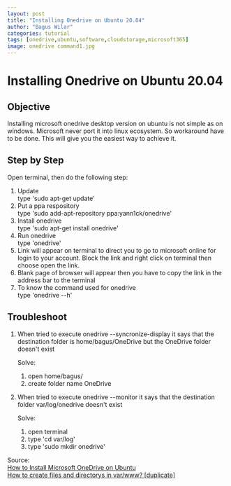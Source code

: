 ```yaml
---
layout: post
title: "Installing Onedrive on Ubuntu 20.04"
author: "Bagus Wilar"
categories: tutorial
tags: [onedrive,ubuntu,software,cloudstorage,microsoft365]
image: onedrive command1.jpg
---
```





# Installing Onedrive on Ubuntu 20.04
## Objective

Installing microsoft onedrive desktop version on ubuntu is not simple as on windows. Microsoft never port it into linux ecosystem. So workaround have to be done. This will give you the easiest way to achieve it.

## Step by Step

Open terminal, then do the following step:

1. Update<br>
    type 'sudo apt-get update'<br>
2. Put a ppa respository<br>
     type 'sudo add-apt-repository ppa:yann1ck/onedrive'<br>
3. Install onedrive<br>
     type 'sudo apt-get install onedrive'<br>
4. Run onedrive<br>
     type 'onedrive'<br>
5. Link will appear on terminal to direct you to go to microsoft online for login to your account. Block the link and right click on terminal then choose open the link.<br>
6. Blank page of browser will appear then you have to copy the link in the address bar to the terminal<br>
7. To know the command used for onedrive<br>
     type 'onedrive --h'<br>
	 
## Troubleshoot

1. When tried to execute onedrive --syncronize-display it says that the destination folder is home/bagus/OneDrive but the OneDrive folder doesn't exist 
    
	Solve:
	
	1) open home/bagus/<br>
	2) create folder name OneDrive<br>

2. When tried to execute onedrive --monitor it says that the destination folder var/log/onedrive doesn't exist

    Solve:
	
	1) open terminal<br>
	2) type 'cd var/log'<br>
	3) type 'sudo mkdir onedrive'<br>


Source:<br>
[How to Install Microsoft OneDrive on Ubuntu](https://linuxhint.com/install-microsoft-onedrive-ubuntu/)<br>
[How to create files and directorys in var/www? [duplicate]](https://askubuntu.com/questions/181481/how-to-create-files-and-directorys-in-var-www)
